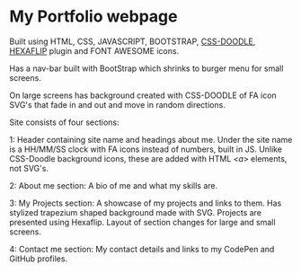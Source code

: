 # My Portfolio webpage

Built using HTML, CSS, JAVASCRIPT, BOOTSTRAP, [CSS-DOODLE](https://css-doodle.com/), [HEXAFLIP](https://github.com/dmotz/hexaflip) plugin and FONT AWESOME icons.

Has a nav-bar built with BootStrap which shrinks to burger menu for small screens.

On large screens has background created with CSS-DOODLE of FA icon SVG's that fade in and out and move in random directions.

Site consists of four sections:

1: Header containing site name and headings about me. Under the site name is a HH/MM/SS clock with FA icons instead of numbers, built in JS. Unlike CSS-Doodle background icons, these are added with HTML *<a*> elements, not SVG's. 

2: About me section: A bio of me and what my skills are.

3: My Projects section: A showcase of my projects and links to them. Has stylized trapezium shaped background made with SVG. Projects are presented using Hexaflip. Layout of section changes for large and small screens.

4: Contact me section: My contact details and links to my CodePen and GitHub profiles. 
